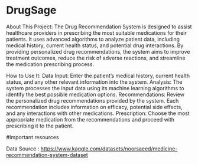 # DrugSage

About This Project:
The Drug Recommendation System is designed to assist healthcare providers in prescribing the most suitable medications for their patients. It uses advanced algorithms to analyze patient data, including medical history, current health status, and potential drug interactions. By providing personalized drug recommendations, the system aims to improve treatment outcomes, reduce the risk of adverse reactions, and streamline the medication prescribing process.

How to Use It:
Data Input: Enter the patient’s medical history, current health status, and any other relevant information into the system.
Analysis: The system processes the input data using its machine learning algorithms to identify the best possible medication options.
Recommendations: Review the personalized drug recommendations provided by the system. Each recommendation includes information on efficacy, potential side effects, and any interactions with other medications.
Prescription: Choose the most appropriate medication from the recommendations and proceed with prescribing it to the patient.

#Important resources

Data Source : https://www.kaggle.com/datasets/noorsaeed/medicine-recommendation-system-dataset
